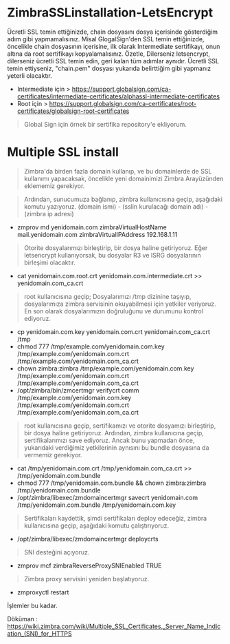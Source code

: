 # ZimbraSSLinstallation-LetsEncrypt

Ücretli SSL temin ettiğinizde, chain dosyasını dosya içerisinde gösterdiğim adım gibi yapmamalısınız.
Misal GlogalSign'den SSL temin ettiğinizde, öncelikle chain dosyasının içerisine, ilk olarak Intermediate sertifikayı, onun altına da root sertifikayı kopyalamalısınız.
Özetle, Dilerseniz letsencrypt, dilerseniz ücretli SSL temin edin, geri kalan tüm adımlar aynıdır. Ücretli SSL temin ettiyseniz, "chain.pem" dosyası yukarıda belirttiğim gibi yapmanız yeterli olacaktır.

- Intermediate için > https://support.globalsign.com/ca-certificates/intermediate-certificates/alphassl-intermediate-certificates
- Root için > https://support.globalsign.com/ca-certificates/root-certificates/globalsign-root-certificates

> Global Sign için örnek bir sertifika repository'e ekliyorum.




# Multiple SSL install

> Zimbra'da birden fazla domain kullanıp, ve bu domainlerde de SSL kullanımı yapacaksak, öncelikle yeni domainimizi Zimbra Arayüzünden eklememiz gerekiyor.

> Ardından, sunucumuza bağlanıp, zimbra kullanıcısına geçip, aşağıdaki komutu yazıyoruz. (domain ismi) - (sslin kurulacağı domain adı) - (zimbra ip adresi)
-  zmprov md yenidomain.com zimbraVirtualHostName mail.yenidomain.com zimbraVirtualIPAddress 192.168.1.11


> Otorite dosyalarımızı birleştirip, bir dosya haline getiriyoruz. Eğer letsencrypt kullanıyorsak, bu dosyalar R3 ve ISRG dosyalarının birleşimi olacaktır.
-  cat yenidomain.com.root.crt yenidomain.com.intermediate.crt >> yenidomain.com_ca.crt

> root kullanıcısına geçip; Dosyalarımızı /tmp dizinine taşıyıp, dosyalarımıza zimbra servisinin okuyabilmesi için yetkiler veriyoruz. En son olarak dosyalarımızın doğruluğunu ve durumunu kontrol ediyoruz.
- cp yenidomain.com.key yenidomain.com.crt yenidomain.com_ca.crt /tmp
- chmod 777 /tmp/example.com/yenidomain.com.key /tmp/example.com/yenidomain.com.crt /tmp/example.com/yenidomain.com_ca.crt
- chown zimbra:zimbra /tmp/example.com/yenidomain.com.key /tmp/example.com/yenidomain.com.crt /tmp/example.com/yenidomain.com_ca.crt 
- /opt/zimbra/bin/zmcertmgr verifycrt comm /tmp/example.com/yenidomain.com.key /tmp/example.com/yenidomain.com.crt /tmp/example.com/yenidomain.com_ca.crt

>  root kullanıcısına geçip, sertifikamızı ve otorite dosyamızı birleştirip, bir dosya haline getiriyoruz. Ardından, zimbra kullanıcına geçip, sertifikalarımızı save ediyoruz. Ancak bunu yapmadan önce, yukarıdaki verdiğimiz yetkilerinin aynısını bu bundle dosyasına da vermemiz gerekiyor.
- cat /tmp/yenidomain.com.crt /tmp/yenidomain.com_ca.crt >> /tmp/yenidomain.com.bundle
- chmod 777 /tmp/yenidomain.com.bundle && chown zimbra:zimbra /tmp/yenidomain.com.bundle
- /opt/zimbra/libexec/zmdomaincertmgr savecrt yenidomain.com /tmp/yenidomain.com.bundle /tmp/yenidomain.com.key

> Sertifikaları kaydettik, şimdi sertifikaları deploy edeceğiz, zimbra kullanıcısına geçip, aşağıdaki komutu çalıştırıyoruz.
-  /opt/zimbra/libexec/zmdomaincertmgr deploycrts

> SNI desteğini açıyoruz.
- zmprov mcf zimbraReverseProxySNIEnabled TRUE

> Zimbra proxy servisini yeniden başlatıyoruz.
-  zmproxyctl restart

İşlemler bu kadar.

Döküman : https://wiki.zimbra.com/wiki/Multiple_SSL_Certificates,_Server_Name_Indication_(SNI)_for_HTTPS

